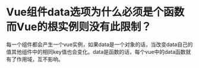 # Vue组件data选项为什么必须是个函数而Vue的根实例则没有此限制？
每一个组件都会产生一个vue实例，如果data是一个对象的话，当改变data自己的值其他组件中的相同key值也会变化。data是函数的话，每个vue中的data函数就有了作用域，互不影响。